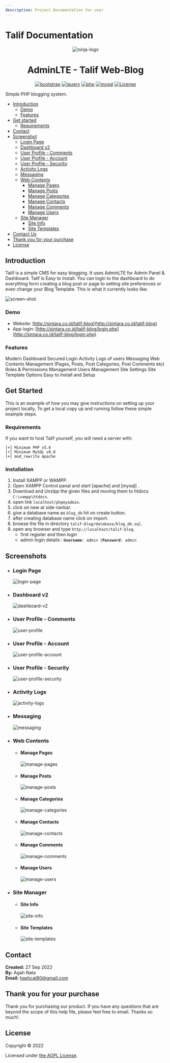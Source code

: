 ```yaml
---
description: Project Documentation for user
---
```


# Talif Documentation

<p align="center"><img src="images/ninja-logo.png" alt="ninja-logo"Talif Web-Blog</p>

<h1 align="center">AdminLTE - Talif Web-Blog</h1>
<div align="center">

[![bootstrap](https://img.shields.io/badge/Bootstrap-4.6-informational.svg?logo=bootstrap&logoColor=white)](https://getbootstrap.com)
[![jquery](https://img.shields.io/badge/jQuery-3.6.0-brightgreen.svg?logo=jquery&logoColor=white)](https://jquery.com)
[![php](https://img.shields.io/badge/php-7.2-critical.svg?logo=php&logoColor=white)](https://www.php.net)
[![mysql](https://img.shields.io/badge/mysql-8.0-blue.svg?logo=mysql&logoColor=white)](https://www.mysql.com)
[![License](https://img.shields.io/github/license/arduino-uno/talif-blog)](LICENSE.md)

</div>

Simple PHP blogging system.

* [Introduction](./##introduction)
  * [Demo](./###demo)
  * [Features](./###features)
* [Get started](./##get-started)
  * [Requirements](./###requirements)
* [Contact](./##contact)
* [Screenshot](./##Screenshot)
  * [Login Page](./###login-page)
  * [Dashboard v2](./###dashboard-v2)
  * [User Profile - Comments](./###user-profile-comments)
  * [User Profile - Account](./###user-profile-account)
  * [User Profile - Security](./###user-profile-security)
  * [Activity Logs](./###activity-logs)
  * [Messaging](./###messaging)
  * [Web Contents](./###web-contents)
    * [Manage Pages](./####manage-pages)
    * [Manage Posts](./####manage-posts)
    * [Manage Categories](./####manage-categories)
    * [Manage Contacts](./####manage-contacts)
    * [Manage Comments](./####manage-comments)
    * [Manage Users](./####manage-users)
  * [Site Manager](./###site-manager)
    * [Site Info](./####site-info)
    * [Site Templates](./####site-templates)
* [Contact Us](./###site-us)
* [Thank you for your purchase](./##thank-you-for-your-purchase)
* [License](./##license)

## Introduction

Talif is a simple CMS for easy blogging. It uses AdminLTE for Admin Panel & Dashboard. Talif is Easy to Install. You can login to the dashboard to do everything form creating a blog post or page to setting site preferences or even change your Blog Template. This is what it currently looks like:

![screen-shot](https://raw.githubusercontent.com/arduino-uno/talif-blog/main/images/screenshot.png)

### Demo

* Website: [http://sintara.co.id/talif-blog](http://sintara.co.id/talif-blog)
* App login: [http://sintara.co.id/talif-blog/login.php](http://sintara.co.id/talif-blog/login.php)

### Features

Modern Dashboard Secured Login Activity Logs of users Messaging Web Contents Management (Pages, Posts, Post Categories, Post Comments etc) Roles & Permissions Management Users Management Site Settings Site Template Options Easy to Install and Setup

## Get Started

This is an example of how you may give instructions on setting up your project locally. To get a local copy up and running follow these simple example steps.

### Requirements

If you want to host Talif yourself, you will need a server with:

```
[+] Minimum PHP v5.6
[+] Minimum MySQL v8.0
[+] mod_rewrite Apache
```

### Installation

1. Install XAMPP or WAMPP.
2. Open XAMPP Control panal and start \[apache] and \[mysql] .
3. Download and Unzipp the given files and moving them to htdocs `C:\xampp\htdocs`.
4. open link `localhost/phpmyadmin`.
5. click on new at side navbar.
6. give a database name as `blog_db` hit on create button.
7. after creating database name click on import.
8. browse the file in directory `talif-blog/database/blog_db.sql`.
9. open any browser and type `http://localhost/talif-blog`.
   * first register and then login
   * admin login details : **`Username`**`: admin |`**`Password`**`: admin`

## Screenshots
* ### Login Page
  ![login-page](https://raw.githubusercontent.com/arduino-uno/talif-blog/main/screenshots/AdminLTE-3-Log-in.png)

* ### Dashboard v2
  ![dashboard-v2](https://raw.githubusercontent.com/arduino-uno/talif-blog/main/screenshots/AdminLTE-3-Dashboard-2.png)
  
* ### User Profile - Comments
  ![user-profile](https://raw.githubusercontent.com/arduino-uno/talif-blog/main/screenshots/AdminLTE-3-User-Profile-1.png)

* ### User Profile - Account
  ![user-profile-account](https://raw.githubusercontent.com/arduino-uno/talif-blog/main/screenshots/AdminLTE-3-User-Profile-2.png)
  
* ### User Profile - Security
  ![user-profile-security](https://raw.githubusercontent.com/arduino-uno/talif-blog/main/screenshots/AdminLTE-3-User-Profile-3.png)
  
* ### Activity Logs
  ![activity-logs](https://raw.githubusercontent.com/arduino-uno/talif-blog/main/screenshots/AdminLTE-3-Dashboard-3.png)
  
* ### Messaging
  ![messaging](https://raw.githubusercontent.com/arduino-uno/talif-blog/main/screenshots/AdminLTE-3-Dashboard-4.png)
  
* ### Web Contents
  * #### Manage Pages
    ![manage-pages](https://raw.githubusercontent.com/arduino-uno/talif-blog/main/screenshots/AdminLTE-3-Manage-Pages.png)
    
  * #### Manage Posts
    ![manage-posts](https://raw.githubusercontent.com/arduino-uno/talif-blog/main/screenshots/AdminLTE-3-Manage-Posts.png)
    
  * #### Manage Categories
    ![manage-categories](https://raw.githubusercontent.com/arduino-uno/talif-blog/main/screenshots/AdminLTE-3-Manage-Categories.png)
    
  * #### Manage Contacts
    ![manage-contacts](https://raw.githubusercontent.com/arduino-uno/talif-blog/main/screenshots/AdminLTE-3-Manage-Contacts.png)
    
  * #### Manage Comments
    ![manage-comments](https://raw.githubusercontent.com/arduino-uno/talif-blog/main/screenshots/AdminLTE-3-Manage-Comments.png)
    
  * #### Manage Users
    ![manage-users](https://raw.githubusercontent.com/arduino-uno/talif-blog/main/screenshots/AdminLTE-3-Manage-Users.png)
    
* ### Site Manager
  * #### Site Info
    ![site-info](https://raw.githubusercontent.com/arduino-uno/talif-blog/main/screenshots/AdminLTE-3-SiteInfo.png)
    
  * #### Site Templates
    ![site-templates](https://raw.githubusercontent.com/arduino-uno/talif-blog/main/screenshots/AdminLTE-3-SiteTemplate.png)

## Contact

<b>Created:</b> 27 Sep 2022</br>
<b>By:</b> Agah Nata</br>
<b>Email:</b> [hashcat80@gmail.com](mailto:hashcat80@gmail.com)

## Thank you for your purchase

Thank you for purchasing our product. If you have any questions that are beyond the scope of this help file, please feel free to email. Thanks so much!.

## License

Copyright © 2022

Licensed under [the AGPL License](LICENSE.md).
